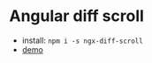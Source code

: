 # Angular diff scroll

- install: `npm i -s ngx-diff-scroll`
- [demo](https://stackblitz.com/edit/ngx-dif-scroll-demo?embed=1&file=src/app/app.component.html)